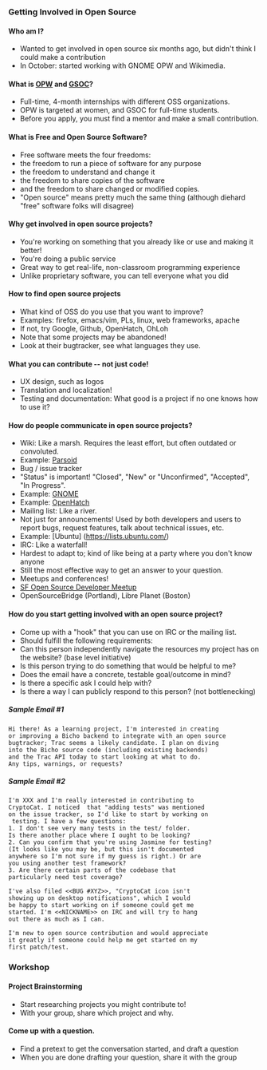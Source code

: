 ### Getting Involved in Open Source

#### Who am I?
* Wanted to get involved in open source six months ago, but didn't think I could make a contribution
* In October: started working with GNOME OPW and Wikimedia.

#### What is [OPW](https://wiki.gnome.org/OutreachProgramForWomen) and [GSOC](http://www.mediawiki.org/wiki/Google_Summer_of_Code_2014)?
* Full-time, 4-month internships with different OSS organizations.
* OPW is targeted at women, and GSOC for full-time students.
* Before you apply, you must find a mentor and make a small contribution.

#### What is Free and Open Source Software?
* Free software meets the four freedoms:
 * the freedom to run a piece of software for any purpose
 * the freedom to understand and change it
 * the freedom to share copies of the software
 * and the freedom to share changed or modified copies.
* "Open source" means pretty much the same thing (although diehard "free" software folks will disagree)

#### Why get involved in open source projects?
* You're working on something that you already like or use and making it better!
* You're doing a public service
* Great way to get real-life, non-classroom programming experience
* Unlike proprietary software, you can tell everyone what you did

#### How to find open source projects
* What kind of OSS do you use that you want to improve?
* Examples: firefox, emacs/vim, PLs, linux, web frameworks, apache
* If not, try Google, Github, OpenHatch, OhLoh
 * Note that some projects may be abandoned!
 * Look at their bugtracker, see what languages they use.

#### What you can contribute -- not just code!
* UX design, such as logos
* Translation and localization!
* Testing and documentation: What good is a project if no one knows how to use it? 

#### How do people communicate in open source projects?
* Wiki: Like a marsh. Requires the least effort, but often outdated or convoluted.
 * Example: [Parsoid](www.mediawiki.org/wiki/Parsoid)
* Bug / issue tracker
 * "Status" is important! "Closed", "New" or "Unconfirmed", "Accepted", "In Progress".
 * Example: [GNOME](https://bugzilla.gnome.org/buglist.cgi?bug_status=UNCONFIRMED&bug_status=NEW&bug_status=ASSIGNED&bug_status=REOPENED&product=Gnumeric&query_format=advanced&order=bug_status%2Cpriority%2Cassigned_to%2Cbug_id&query_based_on=)
 * Example: [OpenHatch](http://openhatch.org/bugs/)
* Mailing list: Like a river.
 * Not just for announcements! Used by both developers and users to report bugs, request features, talk about technical issues, etc.
 * Example: [Ubuntu] (https://lists.ubuntu.com/)
* IRC: Like a waterfall!
 * Hardest to adapt to; kind of like being at a party where you don't know anyone
 * Still the most effective way to get an answer to your question.
* Meetups and conferences!
 * [SF Open Source Developer Meetup](http://www.meetup.com/San-Francisco-Open-Source-Developers/)
 * OpenSourceBridge (Portland), Libre Planet (Boston)

#### How do you start getting involved with an open source project?
* Come up with a "hook" that you can use on IRC or the mailing list. 
* Should fulfill the following requirements:
 * Can this person independently navigate the resources my project has on the website? (base level initiative)
 * Is this person trying to do something that would be helpful to me?
 * Does the email have a concrete, testable goal/outcome in mind?
 * Is there a specific ask I could help with?
 * Is there a way I can publicly respond to this person? (not bottlenecking)

##### Sample Email #1
```
Hi there! As a learning project, I'm interested in creating
or improving a Bicho backend to integrate with an open source
bugtracker; Trac seems a likely candidate. I plan on diving
into the Bicho source code (including existing backends)
and the Trac API today to start looking at what to do. 
Any tips, warnings, or requests?
```

##### Sample Email #2
```
I'm XXX and I'm really interested in contributing to
CryptoCat. I noticed  that "adding tests" was mentioned
on the issue tracker, so I'd like to start by working on
 testing. I have a few questions:
1. I don't see very many tests in the test/ folder.
Is there another place where I ought to be looking?
2. Can you confirm that you're using Jasmine for testing?
(It looks like you may be, but this isn't documented 
anywhere so I'm not sure if my guess is right.) Or are
you using another test framework?
3. Are there certain parts of the codebase that
particularly need test coverage?

I've also filed <<BUG #XYZ>>, "CryptoCat icon isn't 
showing up on desktop notifications", which I would
be happy to start working on if someone could get me
started. I'm <<NICKNAME>> on IRC and will try to hang
out there as much as I can. 

I'm new to open source contribution and would appreciate
it greatly if someone could help me get started on my
first patch/test.
```

### Workshop

#### Project Brainstorming
* Start researching projects you might contribute to!
* With your group, share which project and why.

#### Come up with a question.
* Find a pretext to get the conversation started, and draft a question
* When you are done drafting your question, share it with the group
